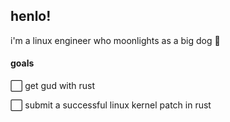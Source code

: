 ## henlo!

i'm a linux engineer who moonlights as a big dog 🐶

#### goals
⬜ get gud with rust

⬜ submit a successful linux kernel patch in rust

